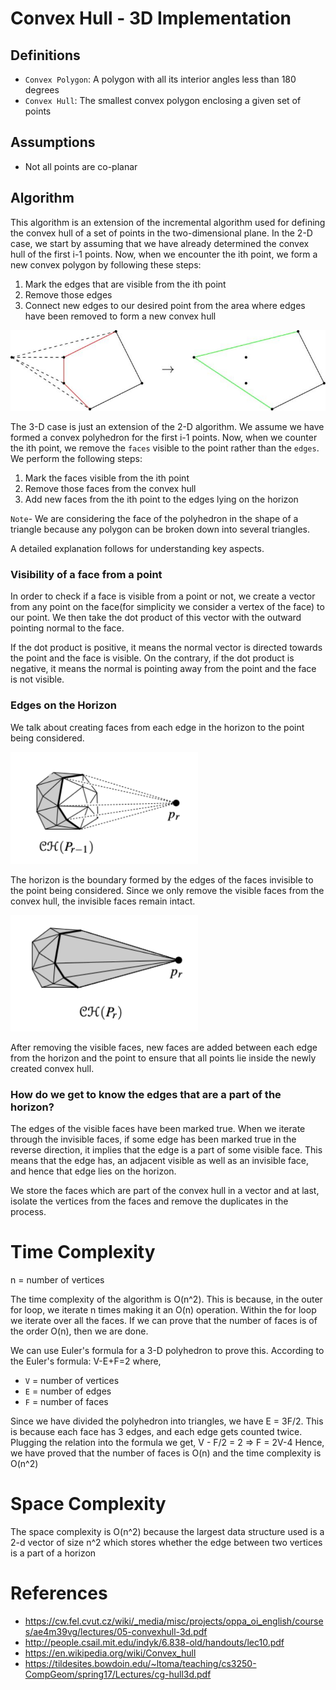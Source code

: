 # Convex Hull - 3D Implementation

## Definitions

- `Convex Polygon`: A polygon with all its interior angles less than 180 degrees
- `Convex Hull`: The smallest convex polygon enclosing a given set of points

## Assumptions
* Not all points are co-planar

## Algorithm

This algorithm is an extension of the incremental algorithm used for defining the convex hull of a set of points in the two-dimensional plane.
In the 2-D case, we start by assuming that we have already determined the convex hull of the first i-1 points. Now, when we encounter the ith point, we form a new convex polygon by following these steps:
1. Mark the edges that are visible from the ith point
2. Remove those edges
3. Connect new edges to our desired point from the area where edges have been removed to form a new convex hull

<img src="./incremental.jpg" />

The 3-D case is just an extension of the 2-D algorithm. We assume we have formed a convex polyhedron for the first i-1 points. Now, when we counter the ith point, we remove the `faces` visible to the point rather than the `edges`. We perform the following steps:
1. Mark the faces visible from the ith point
2. Remove those faces from the convex hull
3. Add new faces from the ith point to the edges lying on the horizon

`Note`- We are considering the face of the polyhedron in the shape of a triangle because any polygon can be broken down into several triangles.

A detailed explanation follows for understanding key aspects.

### Visibility of a face from a point

In order to check if a face is visible from a point or not, we create a vector from any point on the face(for simplicity we consider a vertex of the face) to our point. We then take the dot product of this vector with the outward pointing normal to the face.

If the dot product is positive, it means the normal vector is directed towards the point and the face is visible. On the contrary, if the dot product is negative, it means the normal is pointing away from the point and the face is not visible.

### Edges on the Horizon

We talk about creating faces from each edge in the horizon to the point being considered.

<img src="horizon1.png" width="300px"/>

The horizon is the boundary formed by the edges of the faces invisible to the point being considered. Since we only remove the visible faces from the convex hull, the invisible faces remain intact.

<img src="horizon2.png" width="300px"/>

After removing the visible faces, new faces are added between each edge from the horizon and the point to ensure that all points lie inside the newly created convex hull.

### How do we get to know the edges that are a part of the horizon?

The edges of the visible faces have been marked true. When we iterate through the invisible faces, if some edge has been marked true in the reverse direction, it implies that the edge is a part of some visible face. This means that the edge has, an adjacent visible as well as an invisible face, and hence that edge lies on the horizon.

We store the faces which are part of the convex hull in a vector and at last, isolate the vertices from the faces and remove the duplicates in the process.

# Time Complexity 

n = number of vertices

The time complexity of the algorithm is O(n^2). This is because, in the outer for loop, we iterate n times making it an O(n) operation. Within the for loop we iterate over all the faces. If we can prove that the number of faces is of the order O(n), then we are done.

We can use Euler's formula for a 3-D polyhedron to prove this. According to the Euler's formula:
V-E+F=2 where,
- `V` = number of vertices
- `E` = number of edges
- `F` = number of faces

Since we have divided the polyhedron into triangles, we have E = 3F/2. This is because each face has 3 edges, and each edge gets counted twice. Plugging the relation into the formula we get,
V - F/2 = 2 => F = 2V-4
Hence, we have proved that the number of faces is O(n) and the time complexity is O(n^2)

# Space Complexity 

The space complexity is O(n^2) because the largest data structure used is a 2-d vector of size n^2 which stores whether the edge between two vertices is a part of a horizon

# References

* https://cw.fel.cvut.cz/wiki/_media/misc/projects/oppa_oi_english/courses/ae4m39vg/lectures/05-convexhull-3d.pdf
* http://people.csail.mit.edu/indyk/6.838-old/handouts/lec10.pdf
* https://en.wikipedia.org/wiki/Convex_hull
* https://tildesites.bowdoin.edu/~ltoma/teaching/cs3250-CompGeom/spring17/Lectures/cg-hull3d.pdf
